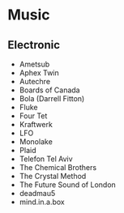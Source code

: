 # Music

## Electronic
- Ametsub
- Aphex Twin
- Autechre
- Boards of Canada
- Bola (Darrell Fitton)
- Fluke
- Four Tet
- Kraftwerk
- LFO
- Monolake
- Plaid
- Telefon Tel Aviv
- The Chemical Brothers
- The Crystal Method
- The Future Sound of London
- deadmau5
- mind.in.a.box

